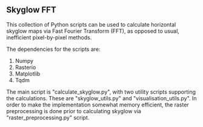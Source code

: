 ## Skyglow FFT
This collection of Python scripts can be used to calculate horizontal skyglow maps
via Fast Fourier Transform (FFT), as opposed to usual, inefficient pixel-by-pixel methods.

The dependencies for the scripts are:
1. Numpy
2. Rasterio
3. Matplotlib
4. Tqdm

The main script is "calculate_skyglow.py", with two utility scripts supporting the calculations.
These are "skyglow_utils.py" and "visualisation_utils.py". 
In order to make the implementation somewhat memory efficient, the raster preprocessing is done
prior to calculating skyglow via "raster_preprocessing.py" script.
